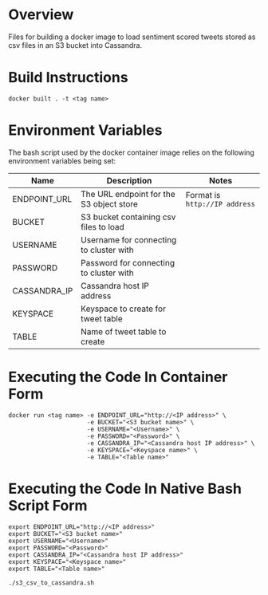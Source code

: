 # Overview

Files for building a docker image to load sentiment scored tweets stored as csv files in an S3 bucket into Cassandra.

# Build Instructions

```
docker built . -t <tag name>
```

# Environment Variables

The bash script used by the docker container image relies on the following environment variables being set:

| Name                     | Description                                       | Notes                                                       |
| ------------------------ | ------------------------------------------------- | ----------------------------------------------------------- |
| ENDPOINT_URL             | The URL endpoint for the S3 object store          | Format is ```http://IP address```                           |   
| BUCKET                   | S3 bucket containing csv files to load            |                                                             |
| USERNAME                 | Username for connecting to cluster with           |                                                             |
| PASSWORD                 | Password for connecting to cluster with           |                                                             |
| CASSANDRA_IP             | Cassandra host IP address                         |                                                             |
| KEYSPACE                 | Keyspace to create for tweet table                |                                                             | 
| TABLE                    | Name of tweet table to create                     |                                                             | 

# Executing the Code In Container Form

```
docker run <tag name> -e ENDPOINT_URL="http://<IP address>" \
                      -e BUCKET="<S3 bucket name>" \
                      -e USERNAME="<Username>" \
                      -e PASSWORD="<Password>" \
                      -e CASSANDRA_IP="<Cassandra host IP address>" \
                      -e KEYSPACE="<Keyspace name>" \
                      -e TABLE="<Table name>"
```

# Executing the Code In Native Bash Script Form

```
export ENDPOINT_URL="http://<IP address>"
export BUCKET="<S3 bucket name>"
export USERNAME="<Username>"
export PASSWORD="<Password>"
export CASSANDRA_IP="<Cassandra host IP address>"
export KEYSPACE="<Keyspace name>"
export TABLE="<Table name>"

./s3_csv_to_cassandra.sh 
```
